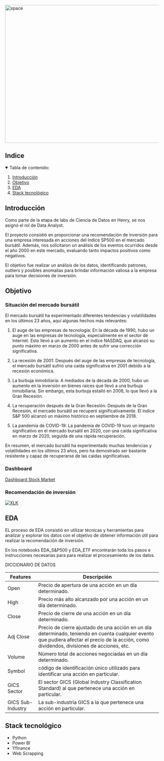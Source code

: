 

<a href="https://imgbb.com/"><img src="https://i.ibb.co/crQFVxr/P2.png" alt="space" width="1000" height="450"></a>


<!-- TABLA DE CONTENIDO -->
## Indice
<details open="open">
  <summary>Tabla de contenido: </summary>
  <ol>
    <li>
      <a href="#Introducción">Introducción</a>
    </li>
    <li>
      <a href="#Objetivo">Objetivo</a>
    </li>
    <li>
      <a href="#EDA">EDA</a>
    </li>
    <li>
      <a href="#Stack-tecnológico">Stack tecnológico</a>
    </li>       
  </ol>
</details>


## Introducción

Como parte de la etapa de labs de Ciencia de Datos en Henry, se nos asignó el rol de Data Analyst. 

El proyecto consistió en proporcionar una recomendación de inversión para una empresa interesada en acciones del índice SP500 en el mercado bursátil. Además, nos solicitaron un análisis de los eventos ocurridos desde el año 2000 en este mercado, evaluando tanto impactos positivos como negativos. 

El objetivo fue realizar un análisis de los datos, identificando patrones, outliers y posibles anomalías para brindar información valiosa a la empresa para tomar decisiones de inversión.

## Objetivo

### Situación del mercado bursátil
El mercado bursátil ha experimentado diferentes tendencias y volatilidades en los últimos 23 años, aquí algunas hechos más relevantes:

1. El auge de las empresas de tecnología: En la década de 1990, hubo un auge en las empresas de tecnología, especialmente en el sector de Internet. Esto llevó a un aumento en el índice NASDAQ, que alcanzó su punto máximo en marzo de 2000 antes de sufrir una corrección significativa.

2. La recesión de 2001: Después del auge de las empresas de tecnología, el mercado bursátil sufrió una caída significativa en 2001 debido a la recesión económica.

3. La burbuja inmobiliaria: A mediados de la década de 2000, hubo un aumento en la inversión en bienes raíces que llevó a una burbuja inmobiliaria. Sin embargo, esta burbuja estalló en 2008, lo que llevó a la Gran Recesión.

4. La recuperación después de la Gran Recesión: Después de la Gran Recesión, el mercado bursátil se recuperó significativamente. El índice S&P 500 alcanzó un máximo histórico en septiembre de 2018.

5. La pandemia de COVID-19: La pandemia de COVID-19 tuvo un impacto significativo en el mercado bursátil en 2020, con una caída significativa en marzo de 2020, seguida de una rápida recuperación.

En resumen, el mercado bursátil ha experimentado muchas tendencias y volatilidades en los últimos 23 años, pero ha demostrado ser bastante resistente y capaz de recuperarse de las caídas significativas.

### Dashboard

[Dashboard Stock Market](https://drive.google.com/file/d/1_E5f8k3WCu7c33-9eIloDEBn0Xh75fEE/view?usp=share_link)


### Recomendación de inversión

<a href="https://finance.yahoo.com/quote/XLK?p=XLK&.tsrc=fin-srch"><img src="https://i.ibb.co/FsYnLxn/XLK.png" alt="XLK" border="0"></a>

## EDA
EL proceso de EDA consistió en utilizar técnicas y herramientas para analizar y explorar los datos con el objetivo de obtener información útil para realizar la recomendación de inversión. 

En los notebooks EDA_S&P500 y EDA_ETF encontrarán toda los pasos e instrucciones necesarias para para realizar el procesamiento de los datos.

DICCIONARIO DE DATOS

| Features | Descripción | 
| --- | --- | 
| Open | Precio de apertura de una acción en un día determinado.| 
| High | Precio más alto alcanzado por una acción en un día determinado. | 
| Close | Precio de cierre de una acción en un día determinado.| 
| Adj Close | Precio de cierre ajustado de una acción en un día determinado, teniendo en cuenta cualquier evento que pudiera afectar el precio de la acción, como dividendos, divisiones de acciones, etc. | 
| Volume | Número total de acciones negociadas en un día determinado. | 
| Symbol | código de identificación único utilizado para identificar una acción en particular. | 
| GICS Sector | El sector GICS (Global Industry Classification Standard) al que pertenece una acción en particular. | 
| GICS Sub-Industry | La sub-industria GICS a la que pertenece una acción en particular.  | 

## Stack tecnológico

+ Python
+ Power BI
+ Yfinance
+ Web Scrapping

